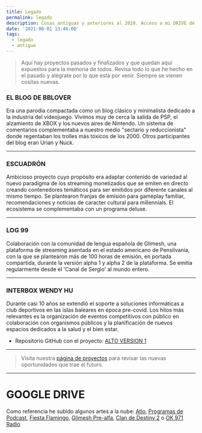 ```yaml
---
title: Legado
permalink: legado
description: Cosas antiguas y anteriores al 2020. Acceso a mi DRIVE de diseños.
date: '2021-08-01 13:46:00'
tags: 
  - legado
  - antiguo
---
```


> Aquí hay proyectos pasados y finalizados y que quedan aquí expuestos para la memoria de todos. Revisa todo lo que he hecho en el pasado y alégrate por lo que está por venir. Siempre se vienen cositas nuevas.

### EL BLOG DE BBLOVER
<script async src="https://telegram.org/js/telegram-widget.js?15" data-telegram-post="sergiocomovas/16" data-width="100%"></script>
Era una parodia compactada como un blog clásico y minimalista dedicado a la industria del videojuego. Vivimos muy de cerca la salida de PSP, el alzamiento de XBOX y los nuevos aires de Nintendo. Un sistema de comentarios complementaba a nuestro medio "sectario y reduccionista" donde regentaban los trolles más tóxicos de los 2000. Otros participantes del blog eran Urian y Nuck. 

-----

### ESCUADRÓN
<script async src="https://telegram.org/js/telegram-widget.js?15" data-telegram-post="sergiocomovas/17" data-width="100%"></script>
Ambicioso proyecto cuyo propósito era adaptar contenido de variedad al nuevo paradigma de los streaming monetizados que se emiten en directo creando contenedores temáticos para ser emitidos por diferente canales al mismo tiempo. Se plantearon franjas de emisión para gameplay familiar, recomendaciones y noticias de caracter cultural para millennials. El ecosistema se complementaba con un programa deluxe.  

----

### LOG 99
<script async src="https://telegram.org/js/telegram-widget.js?15" data-telegram-post="sergiocomovas/18" data-width="100%"></script>
Colaboración con la comunidad de lengua española de Glimesh, una plataforma de streaming asentada en el estado americano de Pensilvania, con la que se plantearon más de 100 horas de emisión, en portada compartida, durante la versión alpha 1 y alpha 2 de la plataforma. Se emitia regularmente desde el 'Canal de Sergio' al mundo entero.

----

### INTERBOX WENDY HU
<script async src="https://telegram.org/js/telegram-widget.js?15" data-telegram-post="sergiocomovas/19" data-width="100%"></script>
Durante casi 10 años se extendió el soporte a soluciones informáticas a club deportivos en las islas baleares en época pre-covid. Los hitos más relevantes es la organización de eventos competitivos con público en colaboración con organismos públicos y la planificación de nuevos espacios dedicados a la salud y el bien estar. 

* Repositorio GitHub con el proyecto: [ALTO VERSION 1](https://github.com/sergiocomovas/atlo_version1_old)

----

> Visita nuestra <a href="/proyectos2022">página de proyectos</a> para revisar las nuevas oportunidades que trae el futuro.

----

# GOOGLE DRIVE

Como referencia he subido algunos artes a la nube: [Atlo](https://drive.google.com/file/d/1FDvqLroprQoW1C8A_tyt6cktGZ8fZVWm/view?usp=sharing), [Programas de Podcast](https://drive.google.com/file/d/1BCaXwFgD01s7ahJlUuQ42CjPKMwYcCNY/view?usp=sharing), [Fiesta Flamingo](https://drive.google.com/drive/folders/1N9V13djdJBe3FsgWxK9gjCX9J8k9jA0c?usp=sharing), [Glimesh Pre-alfa](https://drive.google.com/drive/folders/1hIdgEoOOjrbSomvcqv48Uj4eDjDMXM8k?usp=sharing), [Clan de Destiny 2](https://drive.google.com/drive/folders/1nkgMyHgLxUbQqr-LLPUDBjHh3sFd4hv0?usp=sharing) o [OK 971 Radio](https://drive.google.com/drive/folders/13rrigmEogL5BVaaLIqsurOSk4jbJm2mu?usp=sharing)